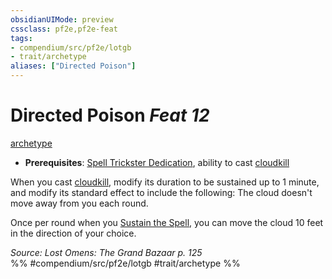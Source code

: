 ```yaml
---
obsidianUIMode: preview
cssclass: pf2e,pf2e-feat
tags:
- compendium/src/pf2e/lotgb
- trait/archetype
aliases: ["Directed Poison"]
---
```

# Directed Poison  *Feat 12*  
[archetype](archetype.md "Archetype Feat Trait")  

- **Prerequisites**: [Spell Trickster Dedication](spell-trickster-dedication-lotgb.md), ability to cast [cloudkill](cloudkill.md)

When you cast [cloudkill](cloudkill.md), modify its duration to be sustained up to 1 minute, and modify its standard effect to include the following: The cloud doesn't move away from you each round.

Once per round when you [Sustain the Spell](sustain-a-spell.md), you can move the cloud 10 feet in the direction of your choice.

*Source: Lost Omens: The Grand Bazaar p. 125*  
%% #compendium/src/pf2e/lotgb #trait/archetype %%
